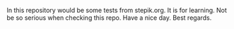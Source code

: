 In this repository would be some tests from stepik.org.
It is for learning.
Not be so serious when checking this repo.
Have a nice day.
Best regards.

